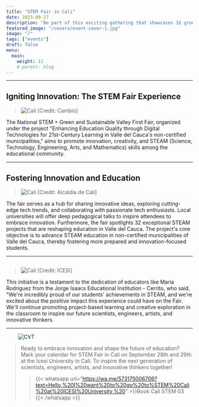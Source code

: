 ```yaml
---
title: "STEM Fair in Cali"
date: 2023-09-27
description: "Be part of this exciting gathering that showcases 32 groundbreaking STEAM projects and features inspiring talks from local universities at ICESI STEM Cali 2023"
featured_image: "/covers/event-cover-1.jpg"
image: "/"
tags: ["events"]
draft: false
menu:
  main:
    weight: 11
    # parent: blog
---
```


---

## Igniting Innovation: The STEM Fair Experience

> ![Cali](/images/events-for-free-entry-1.jpg) [Credit: Cambio]

The National STEM + Green and Sustainable Valley First Fair, organized under the project "Enhancing Education Quality through Digital Technologies for 21st-Century Learning in Valle del Cauca's non-certified municipalities," aims to promote innovation, creativity, and STEAM (Science, Technology, Engineering, Arts, and Mathematics) skills among the educational community.

---

## Fostering Innovation and Education

> ![Cali](/images/events-for-free-entry-2.jpg) [Credit: Alcaldía de Cali]

The fair serves as a hub for sharing innovative ideas, exploring cutting-edge tech trends, and collaborating with passionate tech enthusiasts. Local universities will offer deep pedagogical talks to inspire attendees to embrace innovation. Furthermore, the fair spotlights 32 exceptional STEAM projects that are reshaping education in Valle del Cauca. The project's core objective is to advance STEAM education in non-certified municipalities of Valle del Cauca, thereby fostering more prepared and innovation-focused students.

---

##

> ![Cali](/images/events-for-free-entry-3.jpeg) [Credit: ICESI]

This initiative is a testament to the dedication of educators like Maria Rodriguez from the Jorge Isaacs Educational Institution - Cerrito, who said, "We're incredibly proud of our students' achievements in STEAM, and we're excited about the positive impact this experience could have on the Fair. We'll continue promoting project-based learning and creative exploration in the classroom to inspire our future scientists, engineers, artists, and innovative thinkers.

---

&nbsp;&nbsp;&nbsp;&nbsp;&nbsp;&nbsp;&nbsp;&nbsp;![CVT](/logos/logo-trans-quarter.png)

> Ready to embrace innovation and shape the future of education? Mark your calendar for STEM Fair in Cali on September 28th and 29th at the Icesi University in Cali. To inspire the next generation of scientists, engineers, artists, and innovative thinkers together!
>
> > {{< whatsapp url="https://wa.me/573175006706?text=Hello,%20I%20want%20to%20go%20to%STEM%20Cali%20at%20ICESI%20University,%20" >}}Book Cali STEM 03 {{< /whatsapp >}}
